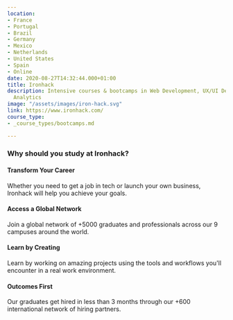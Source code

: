 ```yaml
---
location:
- France
- Portugal
- Brazil
- Germany
- Mexico
- Netherlands
- United States
- Spain
- Online
date: 2020-08-27T14:32:44.000+01:00
title: Ironhack
description: Intensive courses & bootcamps in Web Development, UX/UI Design & Data
  Analytics
image: "/assets/images/iron-hack.svg"
link: https://www.ironhack.com/
course_type:
- _course_types/bootcamps.md

---
```

### Why should you study at Ironhack?

#### Transform Your Career

Whether you need to get a job in tech or launch your own business, Ironhack will help you achieve your goals.

#### Access a Global Network

Join a global network of +5000 graduates and professionals across our 9 campuses around the world.

#### Learn by Creating

Learn by working on amazing projects using the tools and workflows you'll encounter in a real work environment.

#### Outcomes First

Our graduates get hired in less than 3 months through our +600 international network of hiring partners.